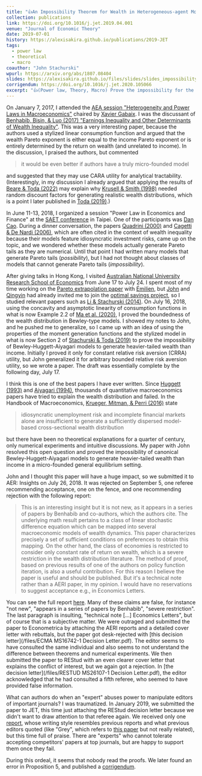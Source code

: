 ```yaml
---
title: "👍An Impossibility Theorem for Wealth in Heterogeneous-agent Models with Limited Heterogeneity"
collection: publications
link: https://doi.org/10.1016/j.jet.2019.04.001
venue: "Journal of Economic Theory"
date: 2019-07-01
history: https://alexisakira.github.io/publications/2019-JET
tags:
  - power law
  - theoretical
  - macro
coauthor: "John Stachurski"
wpurl: https://arxiv.org/abs/1807.08404
slides: https://alexisakira.github.io/files/slides/slides_impossibility.pdf
corrigendum: https://doi.org/10.1016/j.jet.2020.105066
excerpt: "👍(Power law, Theory, Macro) Prove the impossibility for the canonical Bewley-Huggett-Aiyagari model to generate heavier-tailed wealth than income."
---
```


On January 7, 2017, I attended the [AEA session "Heterogeneity and Power Laws in Macroeconomics"](https://www.aeaweb.org/conference/2017/preliminary/1210) chaired by [Xavier Gabaix](https://en.wikipedia.org/wiki/Xavier_Gabaix). I was the discussant of [Benhabib, Bisin, & Luo (2017) "Earnings Inequality and Other Determinants of Wealth Inequality"](https://doi.org/10.1257/aer.p20171005). This was a very interesting paper, because the authors used a stylized linear consumption function and argued that the wealth Pareto exponent is either equal to the income Pareto exponent or is entirely determined by the return on wealth (and unrelated to income). In the discussion, I praised the authors, but commented

> it would be even better if authors have a truly micro-founded model

and suggested that they may use CARA utility for analytical tractability. (Interestingly, in my discussion I already argued that applying the results of [Beare & Toda (2022)](https://dx.doi.org/10.3982/ECTA17984) may explain why [Krusell & Smith (1998)](https://dx.doi.org/10.1086/250034) needed random discount factors for generating realistic wealth distributions, which is a point I later published in [Toda (2019)](https://doi.org/10.1016/j.jmoneco.2018.09.006).)

In June 11-13, 2018, I organized a session "Power Law in Economics and Finance" at the [SAET conference](https://saet.uiowa.edu/2018-session-information/) in Taipei. One of the participants was [Dan Cao](https://dan-cao.facultysite.georgetown.edu/). During a dinner conversation, the papers [Quadrini (2000)](https://doi.org/10.1006/redy.1999.0077) and [Cagetti & De Nardi (2006)](https://doi.org/10.1086/508032), which are often cited in the context of wealth inequality because their models feature idiosyncratic investment risks, came up on the topic, and we wondered whether these models actually generate Pareto tails as they are numerical. Until that point I had written many models that generate Pareto tails (*possibility*), but I had not thought about classes of models that cannot generate Pareto tails (*impossibility*).

After giving talks in Hong Kong, I visited [Australian National University Research School of Economics](https://rse.anu.edu.au/) from June 17 to July 24. I spent most of my time working on the [Pareto extrapolation paper](https://doi.org/10.3982/QE1817) with [Émilien](https://sites.google.com/view/emilien/home), but [John](https://johnstachurski.net/) and [Qingyin](https://qingyin-ma.github.io/) had already invited me to join the [optimal savings project](https://doi.org/10.1016/j.jet.2020.105003), so I studied relevant papers such as [Li & Stachurski (2014)](https://doi.org/10.1016/j.jedc.2014.06.003). On July 16, 2018, using the concavity and asymptotic linearity of consumption functions in what is now Example 2.2 of [Ma et al. (2020)](https://doi.org/10.1016/j.jet.2020.105003), I proved the boundedness of the wealth distribution in Bewley-type models. I showed my notes to John, and he pushed me to generalize, so I came up with an idea of using the properties of the moment generation functions and the stylized model in what is now Section 2 of [Stachurski & Toda (2019)](https://doi.org/10.1016/j.jet.2019.04.001) to prove the impossibility of Bewley-Huggett-Aiyagari models to generate heavier-tailed wealth than income. Initially I proved it only for constant relative risk aversion (CRRA) utility, but John generalized it for arbitrary bounded relative risk aversion utility, so we wrote a paper. The draft was essentially complete by the following day, July 17.

I think this is one of the best papers I have ever written. Since [Huggett (1993)](https://doi.org/10.1016/0165-1889(93)90024-M) and [Aiyagari (1994)](https://doi.org/10.1016/10.2307/2118417), thousands of quantitative macroeconomics papers have tried to explain the wealth distribution and failed. In the Handbook of Macroeconomics, [Krueger, Mitman, & Perri (2016)](https://doi.org/10.1016/bs.hesmac.2016.04.003) state

> idiosyncratic unemployment risk and incomplete financial markets alone are insufficient to generate a sufficiently dispersed model-based cross-sectional wealth distribution

but there have been no theoretical explanations for a quarter of century, only numerical experiments and intuitive discussions. My paper with John resolved this open question and proved the impossibility of canonical Bewley-Huggett-Aiyagari models to generate heavier-tailed wealth than income in a micro-founded general equilibrium setting.

John and I thought this paper will have a huge impact, so we submitted it to AER: Insights on July 26, 2018. It was rejected on September 5, one referee recommending acceptance, one on the fence, and one recommending rejection with the following report:

> This is an interesting insight but it is not new, as it appears in a series of papers by Benhabib and co-authors, which the authors cite. The underlying math result pertains to a class of linear stochastic difference equation which can be mapped into several macroeconomic models of wealth dynamics.
> This paper characterizes precisely a set of sufficient conditions on preferences to obtain this mapping. On the other hand, the class of economies is restricted to consider only constant rate of  return on wealth, which is a severe restriction in the wealth distribution  literature.
> The method of proof, based on previous results of one of the authors on policy function iteration, is also a useful contribution. 
> For this reason I believe the paper is useful and should be published. But it's a technical note rather than a AERI paper, in my opinion. I would have no reservations to suggest acceptance e.g., in Economics Letters.

You can see the full report [here](/files/Referee3.txt). Many of these claims are false, for instance "not new", "appears in a series of papers by Benhabib", "severe restriction". The last paragraph is insulting, "technical note [...] Economics Letters", but of course that is a subjective matter. We were outraged and submitted the paper to Econometrica by attaching the AERI reports and a detailed cover letter with rebuttals, but the paper got desk-rejected with [this decision letter](/files/ECMA MS16742-1 Decision Letter.pdf). The editor seems to have consulted the same individual and also seems to not understand the difference between theorems and numerical experiments. We then submitted the paper to REStud with an even clearer cover letter that explains the conflict of interest, but we again got a rejection. In [the decision letter](/files/RESTUD MS26107-1 Decision Letter.pdf), the editor acknowledged that he had consulted a fifth referee, who seemed to have provided false information.

What can authors do when an "expert" abuses power to manipulate editors of important journals? I was traumatized. In January 2019, we submitted the paper to JET, this time just attaching the REStud decision letter because we didn't want to draw attention to that referee again. We received only one [report](/files/referee_JET), whose writing style resembles previous reports and what previous editors quoted (like "Grey", which refers to [this paper](https://doi.org/10.1214/aoap/1177005205) but not really related), but this time full of praise. There are "experts" who cannot tolerate accepting competitors' papers at top journals, but are happy to support them once they fail.

During this ordeal, it seems that nobody read the proofs. We later found an error in Proposition 5, and published a [corrigendum](https://doi.org/10.1016/j.jet.2020.105066).